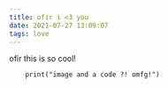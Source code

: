 ```yaml
---
title: ofir i <3 you
date: 2021-07-27 13:09:07
tags: love
---
```


ofir this is so cool!



```Code
    print("image and a code ?! omfg!")
```
